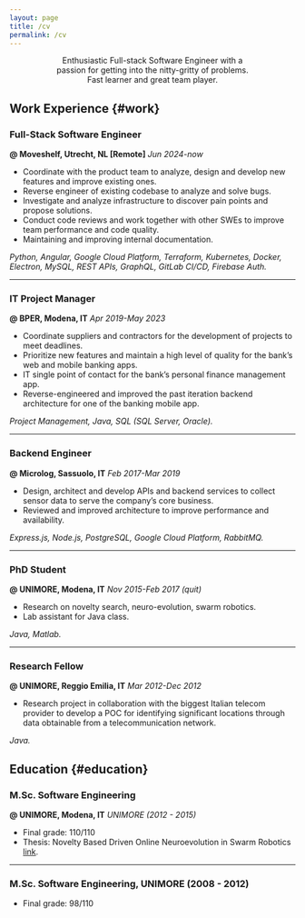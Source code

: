 ```yaml
---
layout: page
title: /cv
permalink: /cv
---
```


<!-- You can also download a full PDF version [here]({{site.baseurl}}{% link /assets/files/test.pdf %}). -->

<!-- 
/
├─ [work](#work)
├─ [education](#education)
 -->

<style>
  .centered-section {
    text-align: center;
    width: 70%; /* Set the width to 70% of the normal width */
    margin: 0 auto; /* Center the element horizontally */
    
  }
</style>

<div class="centered-section" style="color: var(--code-color-11)">
Enthusiastic Full-stack Software Engineer with a passion for getting into the nitty-gritty of problems.<br/>
Fast learner and great team player.
</div>

## Work Experience {#work}

### Full-Stack Software Engineer
**<span style="color: var(--inline-code-color)">@ Moveshelf, Utrecht, NL [Remote]</span>**
*Jun 2024-now*

- Coordinate with the product team to analyze, design and develop new features and improve existing ones.
- Reverse engineer of existing codebase to analyze and solve bugs.
- Investigate and analyze infrastructure to discover pain points and propose solutions.
- Conduct code reviews and work together with other SWEs to improve team performance and code quality.
- Maintaining and improving internal documentation.

<p class="skillset"><em>Python, Angular, Google Cloud Platform, Terraform, Kubernetes, Docker, Electron, MySQL, REST APIs, GraphQL, GitLab CI/CD, Firebase Auth.</em></p>

----------

### IT Project Manager
**<span style="color: var(--inline-code-color)">@ BPER, Modena, IT</span>**
*Apr 2019-May 2023*

- Coordinate suppliers and contractors for the development of projects to meet deadlines.
- Prioritize new features and maintain a high level of quality for the bank’s web and mobile banking apps.
- IT single point of contact for the bank’s personal finance management app.
- Reverse-engineered and improved the past iteration backend architecture for one of the banking mobile app.

<p class="skillset"><em>Project Management, Java, SQL (SQL Server, Oracle).</em></p>

----------

### Backend Engineer
**<span style="color: var(--inline-code-color)">@ Microlog, Sassuolo, IT</span>**
*Feb 2017-Mar 2019*

- Design, architect and develop APIs and backend services to collect sensor data to serve the company’s core business.
- Reviewed and improved architecture to improve performance and availability.

<p class="skillset"><em>Express.js, Node.js, PostgreSQL, Google Cloud Platform, RabbitMQ.</em></p>

----------

### PhD Student
**<span style="color: var(--inline-code-color)">@ UNIMORE, Modena, IT</span>**
*Nov 2015-Feb 2017 (quit)*

- Research on novelty search, neuro-evolution, swarm robotics.
- Lab assistant for Java class.

<p class="skillset"><em>Java, Matlab.</em></p>

----------

### Research Fellow
**<span style="color: var(--inline-code-color)">@ UNIMORE, Reggio Emilia, IT</span>**
*Mar 2012-Dec 2012*

- Research project in collaboration with the biggest Italian telecom provider to develop a POC for identifying significant locations through data obtainable from a telecommunication network.

<p class='skillset'><em>Java.</em></p>

## Education {#education}

### M.Sc. Software Engineering
**<span style="color: var(--inline-code-color)">@ UNIMORE, Modena, IT</span>**
*UNIMORE (2012 - 2015)*

- Final grade: 110/110
- Thesis: Novelty Based Driven Online Neuroevolution in Swarm Robotics [link](https://goo.gl/eKlKGk).

----------

### M.Sc. Software Engineering, UNIMORE (2008 - 2012)

- Final grade: 98/110

